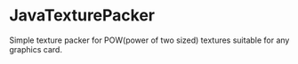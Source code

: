 # JavaTexturePacker

Simple texture packer for POW(power of two sized) textures suitable for any graphics card.
